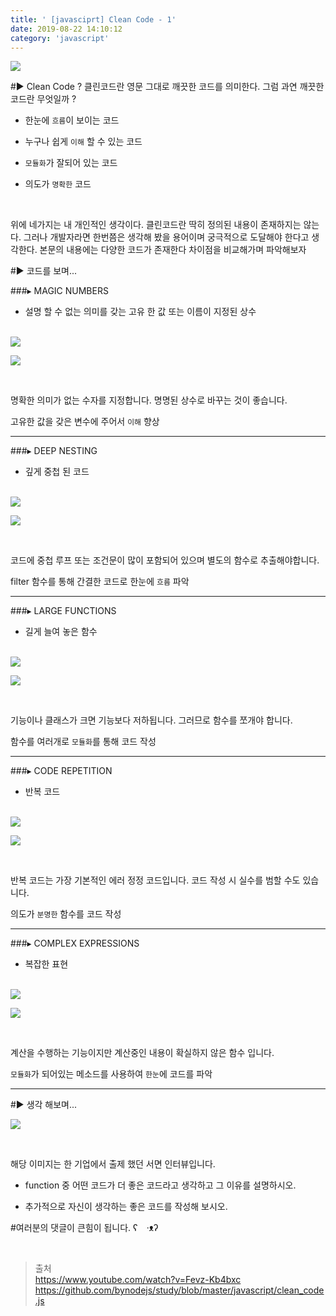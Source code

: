 ```yaml
---
title: ' [javasciprt] Clean Code - 1'
date: 2019-08-22 14:10:12
category: 'javascript'
---
```


![](../../../assets/javascript/clean-code/javascript.clean.code.0.png)

#▶︎ Clean Code ?
클린코드란 영문 그대로 깨끗한 코드를 의미한다. 그럼 과연 깨끗한 코드란 무엇일까 ?

- 한눈에 `흐름`이 보이는 코드

- 누구나 쉽게 `이해` 할 수 있는 코드

- `모듈화`가 잘되어 있는 코드

- 의도가 `명확한` 코드

<br />

위에 네가지는 내 개인적인 생각이다. 클린코드란 딱히 정의된 내용이 존재하지는 않는다.
그러나 개발자라면 한번쯤은 생각해 봤을 용어이며 궁극적으로 도달해야 한다고 생각한다.
본문의 내용에는 다양한 코드가 존재한다 차이점을 비교해가며 파악해보자

#▶︎ 코드를 보며...

###▸ MAGIC NUMBERS
*   설명 할 수 없는 의미를 갖는 고유 한 값 또는 이름이 지정된 상수<br /><br />

![](../../../assets/javascript/clean-code/javascript.clean.code.1.befor.png)

![](../../../assets/javascript/clean-code/javascript.clean.code.1.after.png)

<br />

명확한 의미가 없는 수자를 지정합니다. 명명된 상수로 바꾸는 것이 좋습니다.

고유한 값을 갖은 변수에 주어서 `이해` 향상

---

###▸ DEEP NESTING
*   깊게 중첩 된 코드<br /><br />

![](../../../assets/javascript/clean-code/javascript.clean.code.2.befor.png)

![](../../../assets/javascript/clean-code/javascript.clean.code.2.after.png)

<br />

코드에 중첩 루프 또는 조건문이 많이 포함되어 있으며 별도의 함수로 추출해야합니다.

filter 함수를 통해 간결한 코드로 한눈에 `흐름` 파악

---

###▸ LARGE FUNCTIONS
*   길게 늘여 놓은 함수<br /><br />

![](../../../assets/javascript/clean-code/javascript.clean.code.3.befor.png)

![](../../../assets/javascript/clean-code/javascript.clean.code.3.after.png)

<br />

기능이나 클래스가 크면 기능보다 저하됩니다. 그러므로 함수를 쪼개야 합니다.

함수를 여러개로 `모듈화`를 통해 코드 작성

---

###▸ CODE REPETITION
*   반복 코드<br /><br />

![](../../../assets/javascript/clean-code/javascript.clean.code.4.befor.png)

![](../../../assets/javascript/clean-code/javascript.clean.code.4.after.png)

<br />

반복 코드는 가장 기본적인 에러 정정 코드입니다. 코드 작성 시 실수를 범할 수도 있습니다.

의도가 `분명한` 함수를 코드 작성

---

###▸ COMPLEX EXPRESSIONS
*   복잡한 표현<br /><br />

![](../../../assets/javascript/clean-code/javascript.clean.code.5.befor.png)

![](../../../assets/javascript/clean-code/javascript.clean.code.5.after.png)

<br />

계산을 수행하는 기능이지만 계산중인 내용이 확실하지 않은 함수 입니다.

`모듈화`가 되어있는 메소드를 사용하여 `한눈`에 코드를 파악

---

#▶︎ 생각 해보며...

![](../../../assets/javascript/clean-code/javascript.clean.code.6.png)

<br />

해당 이미지는 한 기업에서 출제 했던 서면 인터뷰입니다.

- function 중 어떤 코드가 더 좋은 코드라고 생각하고 그 이유를 설명하시오.

- 추가적으로 자신이 생각하는 좋은 코드를 작성해 보시오.

#여러분의 댓글이 큰힘이 됩니다. ʕ　·ᴥʔ

<br />

> 출처  
> <a href="https://www.youtube.com/watch?v=Fevz-Kb4bxc" target="_blank">https://www.youtube.com/watch?v=Fevz-Kb4bxc</a>
> <a href="https://github.com/bynodejs/study/blob/master/javascript/clean_code.js" target="_blank">https://github.com/bynodejs/study/blob/master/javascript/clean_code.js</a>
